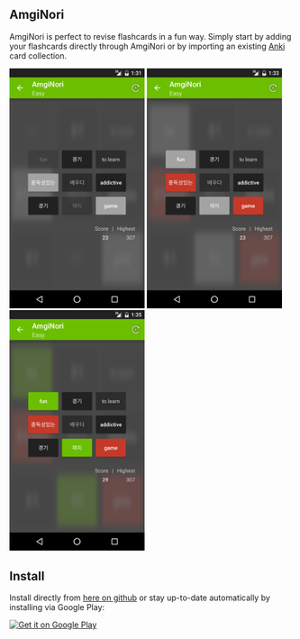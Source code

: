 ## AmgiNori
AmgiNori is perfect to revise flashcards in a fun way. Simply start by adding your flashcards directly through AmgiNori or by importing an existing [Anki](http://ankisrs.net) card collection.

<img src="./graphics/screenshots/device-2016-05-15-013150.png" width="240"/> <img src="./graphics/screenshots/device-2016-05-15-013422.png" width="240"/> <img src="./graphics/screenshots/device-2016-05-15-013600.png" width="240"/>

## Install
Install directly from [here on github](https://github.com/mattstraehl/AmgiNori/releases/latest) or stay up-to-date automatically by installing via Google Play:

[![Get it on Google Play][2]][1]

  [1]: https://play.google.com/store/apps/details?id=com.matthias.android.amginori
  [2]: https://developer.android.com/images/brand/en_generic_rgb_wo_60.png

